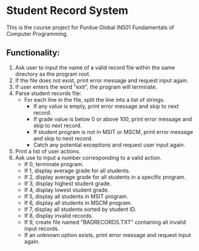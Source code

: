 # Student Record System
This is the course project for Purdue Global IN501 Fundamentals of Computer Programming.

## Functionality:
1. Ask user to input the name of a valid record file within the same directory as the program root.
2. If the file does not exist, print error message and request input again.
3. If user enters the word "exit", the program will terminate.
4. Parse student records file:
    - For each line in the file, split the line into a list of strings.
      - If any value is empty, print error message and skip to next record.
      - If grade value is below 0 or above 100, print error message and skip to next record.
      - If student program is not in MSIT or MSCM, print error message and skip to next record.
      - Catch any potential exceptions and request user input again.
5. Print a list of user actions.
6. Ask use to input a number corresponding to a valid action.
    - If 0, terminate program.
    - If 1, display average grade for all students.
    - If 2, display average grade for all students in a specific program.
    - If 3, display highest student grade.
    - If 4, display lowest student grade.
    - If 5, display all students in MSIT program.
    - If 6, display all students in MSCM program.
    - If 7, display all students sorted by student ID.
    - If 8, display invalid records.
    - If 9, create file named "BADRECORDS.TXT" containing all invalid input records.
    - If an unknown option exists, print error message and request input again.
